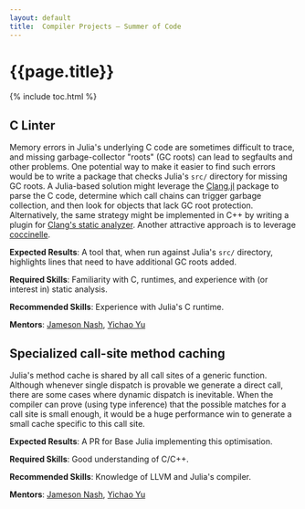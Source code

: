 ```yaml
---
layout: default
title:  Compiler Projects – Summer of Code
---
```


# {{page.title}}

{% include toc.html %}

## C Linter

Memory errors in Julia's underlying C code are sometimes difficult to trace, and missing garbage-collector "roots" (GC roots) can lead to segfaults and other problems. One potential way to make it easier to find such errors would be to write a package that checks Julia's `src/` directory for missing GC roots. A Julia-based solution might leverage the [Clang.jl](https://github.com/ihnorton/Clang.jl) package to parse the C code, determine which call chains can trigger garbage collection, and then look for objects that lack GC root protection. Alternatively, the same strategy might be implemented in C++ by writing a plugin for [Clang's static analyzer](http://clang-analyzer.llvm.org/). Another attractive approach is to leverage [coccinelle](http://coccinelle.lip6.fr/).

**Expected Results**: A tool that, when run against Julia's `src/` directory, highlights lines that need to have additional GC roots added.

**Required Skills**: Familiarity with C, runtimes, and experience with (or interest in) static analysis.

**Recommended Skills**: Experience with Julia's C runtime.

**Mentors**: [Jameson Nash](https://github.com/vtjnash), [Yichao Yu](https://github.com/yuyichao)

## Specialized call-site method caching

Julia's method cache is shared by all call sites of a generic function. Although whenever single dispatch is provable we generate a direct call, there are some cases where dynamic dispatch is inevitable. When the compiler can prove (using type inference) that the possible matches for a call site is small enough, it would be a huge performance win to generate a small cache specific to this call site.

**Expected Results**: A PR for Base Julia implementing this optimisation.

**Required Skills**: Good understanding of C/C++.

**Recommended Skills**: Knowledge of LLVM and Julia's compiler.

**Mentors**: [Jameson Nash](https://github.com/vtjnash), [Yichao Yu](https://github.com/yuyichao)
